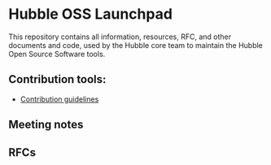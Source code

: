 # Hubble OSS Launchpad

This repository contains all information, resources, RFC, and other documents and code, used by the Hubble core team to maintain the Hubble Open Source Software tools.

## Contribution tools:

- [Contribution guidelines](./CONTRIBUTING.md)

## Meeting notes

## RFCs

